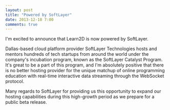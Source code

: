 ```yaml
---
layout: post
title: "Powered by SoftLayer"
date: 2013-12-18 7:00
comments: true
---
```

I'm excited to announce that Learn2D is now powered by SoftLayer.

Dallas-based cloud platform provider SoftLayer Technologies hosts and mentors
hundreds of tech startups from around the world under the company's incubation
program, known as the SoftLayer Catalyst Program. It's great to be a part of
this program, and I'm absolutely positive that there is no better hosting
provider for the unique matchup of online programming education with real-time
interactive data streaming through the WebSocket protocol.

Many regards to SoftLayer for providing us this opportunity to expand our
hosting capabilities during this high-growth period as we prepare for a public
beta release.
